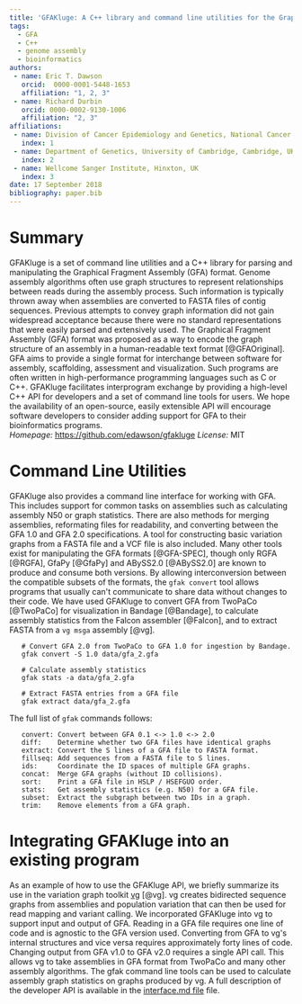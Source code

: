 ```yaml
---
title: 'GFAKluge: A C++ library and command line utilities for the Graphical Fragment Assembly formats'
tags:
  - GFA
  - C++
  - genome assembly
  - bioinformatics
authors:
 - name: Eric T. Dawson
   orcid:  0000-0001-5448-1653
   affiliation: "1, 2, 3"
 - name: Richard Durbin
   orcid: 0000-0002-9130-1006
   affiliation: "2, 3"
affiliations:
 - name: Division of Cancer Epidemiology and Genetics, National Cancer Institute, Rockville, MD, USA
   index: 1
 - name: Department of Genetics, University of Cambridge, Cambridge, UK
   index: 2
 - name: Wellcome Sanger Institute, Hinxton, UK
   index: 3
date: 17 September 2018
bibliography: paper.bib
---
```


# Summary
GFAKluge is a set of command line utilities and a C++ library for parsing and
manipulating the Graphical Fragment Assembly (GFA) format. 
Genome assembly algorithms often use graph structures
to represent relationships between reads during the assembly process. Such information
is typically thrown away when assemblies are converted to FASTA files of contig sequences. 
Previous attempts to convey graph information did not gain widespread acceptance because there were no standard representations that were easily parsed and extensively used.
The Graphical Fragment Assembly
(GFA) format was proposed as a way to encode the graph structure of an assembly in a human-readable
text format [@GFAOriginal]. 
GFA aims to provide a single format for interchange between software for assembly, scaffolding, assessment and
visualization. Such programs are often written in high-performance
programming languages such as C or C++. GFAKluge facilitates interprogram exchange by providing
a high-level C++ API for developers and a set of command line tools for users. We hope the availability of an open-source,
easily extensible API will encourage software developers to consider adding support for GFA to their
bioinformatics programs.  
*Homepage:* https://github.com/edawson/gfakluge
*License:* MIT

# Command Line Utilities
GFAKluge also provides a command line interface for working with GFA. This includes support for
common tasks on assemblies such as calculating assembly N50 or graph statistics. There are also methods for merging
assemblies, reformating files for readability, and converting between the GFA 1.0 and GFA 2.0 specifications. A tool for constructing basic variation graphs
from a FASTA file and a VCF file is also included.
Many other tools exist for manipulating the GFA formats [@GFA-SPEC], though only RGFA [@RGFA], GfaPy [@GfaPy] and ABySS2.0 [@ABySS2.0] are known to produce and consume both versions.
By allowing interconversion
between the compatible subsets of the formats, the `gfak convert` tool allows programs that usually can't communicate to share data
without changes to their code. We have used GFAKluge to convert GFA from TwoPaCo [@TwoPaCo] for visualization in Bandage [@Bandage], to calculate assembly
statistics from the Falcon assembler [@Falcon], and to extract FASTA from a `vg msga` assembly [@vg].

```
   # Convert GFA 2.0 from TwoPaCo to GFA 1.0 for ingestion by Bandage.  
   gfak convert -S 1.0 data/gfa_2.gfa  

   # Calculate assembly statistics  
   gfak stats -a data/gfa_2.gfa  

   # Extract FASTA entries from a GFA file  
   gfak extract data/gfa_2.gfa  

```

The full list of `gfak` commands follows:  
```
   convert: Convert between GFA 0.1 <-> 1.0 <-> 2.0
   diff:    Determine whether two GFA files have identical graphs
   extract: Convert the S lines of a GFA file to FASTA format.
   fillseq: Add sequences from a FASTA file to S lines.
   ids:     Coordinate the ID spaces of multiple GFA graphs.
   concat:  Merge GFA graphs (without ID collisions).
   sort:    Print a GFA file in HSLP / HSEFGUO order.
   stats:   Get assembly statistics (e.g. N50) for a GFA file.
   subset:  Extract the subgraph between two IDs in a graph.
   trim:    Remove elements from a GFA graph.
```

# Integrating GFAKluge into an existing program
As an example of how to use the GFAKluge API, we briefly summarize its use in the variation graph toolkit [vg](https://github.com/vgteam/vg) [@vg].
vg creates bidirected sequence graphs from assemblies and population variation that can then be used for read mapping and variant calling. We incorporated
GFAKluge into vg to support input and output of GFA. Reading in a GFA file requires one line of code and is agnostic to
the GFA version used. Converting from GFA to vg's internal structures and vice versa requires approximately forty lines of code. Changing output from
GFA v1.0 to GFA v2.0 requires a single API call. This allows vg to take assemblies in GFA format from TwoPaCo and many other assembly algorithms.
The gfak command line tools can be used to calculate assembly graph statistics on graphs produced by vg. A full description of the developer API is available in
the [interface.md file](https://github.com/edawson/gfakluge/blob/master/interface.md) file.

